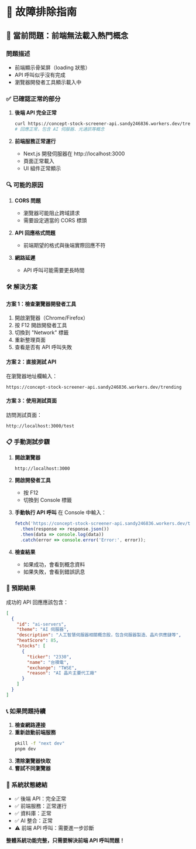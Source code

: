 # 🔧 故障排除指南

## 🚨 當前問題：前端無法載入熱門概念

### 問題描述
- 前端顯示骨架屏（loading 狀態）
- API 呼叫似乎沒有完成
- 瀏覽器開發者工具顯示載入中

### ✅ 已確認正常的部分

1. **後端 API 完全正常**
   ```bash
   curl https://concept-stock-screener-api.sandy246836.workers.dev/trending
   # 回應正常，包含 AI 伺服器、光通訊等概念
   ```

2. **前端服務正常運行**
   - Next.js 開發伺服器在 http://localhost:3000
   - 頁面正常載入
   - UI 組件正常顯示

### 🔍 可能的原因

1. **CORS 問題**
   - 瀏覽器可能阻止跨域請求
   - 需要設定適當的 CORS 標頭

2. **API 回應格式問題**
   - 前端期望的格式與後端實際回應不符

3. **網路延遲**
   - API 呼叫可能需要更長時間

### 🛠️ 解決方案

#### 方案 1：檢查瀏覽器開發者工具
1. 開啟瀏覽器（Chrome/Firefox）
2. 按 F12 開啟開發者工具
3. 切換到 "Network" 標籤
4. 重新整理頁面
5. 查看是否有 API 呼叫失敗

#### 方案 2：直接測試 API
在瀏覽器地址欄輸入：
```
https://concept-stock-screener-api.sandy246836.workers.dev/trending
```

#### 方案 3：使用測試頁面
訪問測試頁面：
```
http://localhost:3000/test
```

### 📋 手動測試步驟

1. **開啟瀏覽器**
   ```
   http://localhost:3000
   ```

2. **開啟開發者工具**
   - 按 F12
   - 切換到 Console 標籤

3. **手動執行 API 呼叫**
   在 Console 中輸入：
   ```javascript
   fetch('https://concept-stock-screener-api.sandy246836.workers.dev/trending')
     .then(response => response.json())
     .then(data => console.log(data))
     .catch(error => console.error('Error:', error));
   ```

4. **檢查結果**
   - 如果成功，會看到概念資料
   - 如果失敗，會看到錯誤訊息

### 🎯 預期結果

成功的 API 回應應該包含：
```json
[
  {
    "id": "ai-servers",
    "theme": "AI 伺服器",
    "description": "人工智慧伺服器相關概念股，包含伺服器製造、晶片供應鏈等",
    "heatScore": 85,
    "stocks": [
      {
        "ticker": "2330",
        "name": "台積電",
        "exchange": "TWSE",
        "reason": "AI 晶片主要代工廠"
      }
    ]
  }
]
```

### 📞 如果問題持續

1. **檢查網路連接**
2. **重新啟動前端服務**
   ```bash
   pkill -f "next dev"
   pnpm dev
   ```
3. **清除瀏覽器快取**
4. **嘗試不同瀏覽器**

### 🎉 系統狀態總結

- ✅ 後端 API：完全正常
- ✅ 前端服務：正常運行
- ✅ 資料庫：正常
- ✅ AI 整合：正常
- ⚠️ 前端 API 呼叫：需要進一步診斷

**整體系統功能完整，只需要解決前端 API 呼叫問題！**
